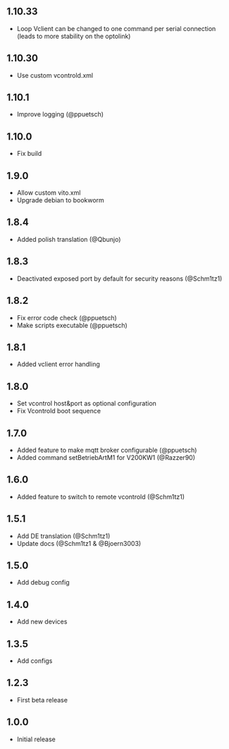 <!-- https://developers.home-assistant.io/docs/add-ons/presentation#keeping-a-changelog -->

## 1.10.33

- Loop Vclient can be changed to one command per serial connection (leads to more stability on the optolink)

## 1.10.30

- Use custom vcontrold.xml
  
## 1.10.1

- Improve logging (@ppuetsch)

## 1.10.0

- Fix build

## 1.9.0

- Allow custom vito.xml
- Upgrade debian to bookworm

## 1.8.4

- Added polish translation (@Qbunjo)

## 1.8.3

- Deactivated exposed port by default for security reasons (@Schm1tz1)

## 1.8.2

- Fix error code check (@ppuetsch)
- Make scripts executable (@ppuetsch)

## 1.8.1

- Added vclient error handling

## 1.8.0

- Set vcontrol host&port as optional configuration
- Fix Vcontrold boot sequence

## 1.7.0

- Added feature to make mqtt broker configurable (@ppuetsch)
- Added command setBetriebArtM1 for V200KW1 (@Razzer90)

## 1.6.0

- Added feature to switch to remote vcontrold (@Schm1tz1)

## 1.5.1

- Add DE translation (@Schm1tz1)
- Update docs (@Schm1tz1 & @Bjoern3003)

## 1.5.0

- Add debug config

## 1.4.0

- Add new devices

## 1.3.5

- Add configs

## 1.2.3

- First beta release

## 1.0.0

- Initial release
